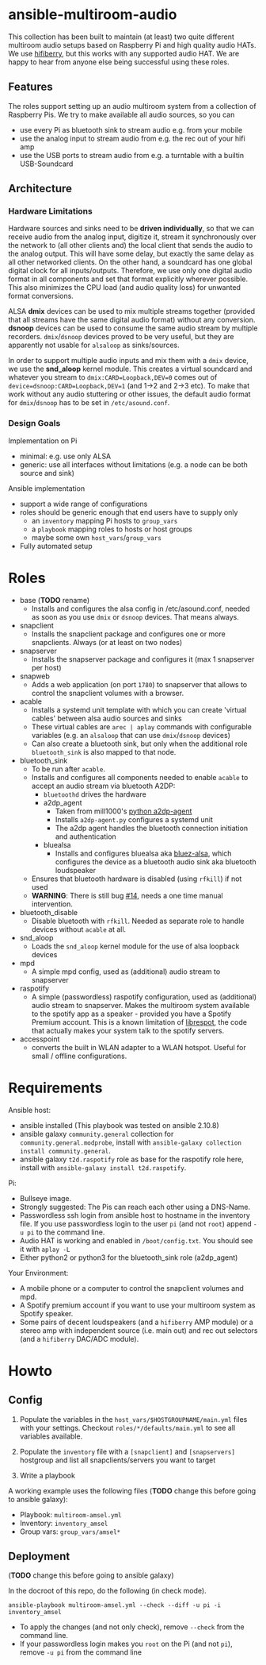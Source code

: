 # ansible-multiroom-audio
This collection has been built to maintain (at least) two quite different multiroom audio setups based on Raspberry Pi and high quality audio HATs. We use [hifiberry](https://www.hifiberry.com/), but this works with any supported audio HAT. We are happy to hear from anyone else being successful using these roles.

## Features 

The roles support setting up an audio multiroom system from a collection of Raspberry Pis. We try to make available all audio sources, so you can

* use every Pi as bluetooth sink to stream audio e.g. from your mobile
* use the analog input to stream audio from e.g. the rec out of your hifi amp
* use the USB ports to stream audio from e.g. a turntable with a builtin USB-Soundcard

## Architecture

### Hardware Limitations

Hardware sources and sinks need to be **driven individually**, so that we can receive audio from the analog input, digitize it, stream it synchronously 
over the network to (all other clients and) the local client that sends the audio to the analog output. This will have some delay,  but exactly the same delay 
as all other networked clients. On the other hand, a soundcard has one global digital clock for all inputs/outputs. Therefore, we use only one digital audio 
format in all components and set that format explicitly wherever possible. This also minimizes the CPU load (and audio quality loss) for unwanted format 
conversions.

ALSA **dmix** devices can be used to mix multiple streams together (provided that all streams have the same digital audio format) without any conversion. 
**dsnoop** devices can be used to consume the same audio stream by multiple recorders. `dmix`/`dsnoop` devices proved to be very useful, but they are
apparently not usable for `alsaloop` as sinks/sources.

In order to support multiple audio inputs and mix them with a `dmix` device, we use the **snd_aloop** 
kernel module. This creates a virtual soundcard and whatever you stream to `dmix:CARD=Loopback,DEV=0` comes out of `device=dsnoop:CARD=Loopback,DEV=1` 
(and 1->2 and 2->3 etc). To make that work without any audio stuttering or other issues, the default audio format for `dmix`/`dsnoop` has to be set
in `/etc/asound.conf`.

### Design Goals 
Implementation on Pi

* minimal: e.g. use only ALSA 
* generic: use all interfaces without limitations (e.g. a node can be both source and sink)

Ansible implementation

* support a wide range of configurations 
* roles should be generic enough that end users have to supply only
  * an `inventory` mapping Pi hosts to `group_vars`
  * a `playbook` mapping roles to hosts or host groups
  * maybe some own `host_vars`/`group_vars`
* Fully automated setup

# Roles
* base (**TODO** rename) 
  * Installs and configures the alsa config in /etc/asound.conf, needed as soon as you use `dmix` or `dsnoop` devices. That means always.
* snapclient
  * Installs the snapclient package and configures one or more snapclients. Always (or at least on two nodes)
* snapserver
  * Installs the snapserver package and configures it (max 1 snapserver per host)
* snapweb
  * Adds a web application (on port `1780`) to snapserver that allows to control the snapclient volumes with a browser.
* acable
  * Installs a systemd unit template with which you can create 'virtual cables' between alsa audio sources and sinks
  * These virtual cables are `arec | aplay` commands with configurable variables (e.g. an `alsaloop` that can use `dmix`/`dsnoop` devices)
  * Can also create a bluetooth sink, but only when the additional role `bluetooth_sink` is also mapped to that node.
* bluetooth_sink
  * To be run after `acable`.
  * Installs and configures all components needed to enable `acable`  to accept an audio stream via bluetooth A2DP:
    * `bluetoothd` drives the hardware
    * a2dp_agent
      * Taken from mill1000's [python a2dp-agent](https://gist.github.com/mill1000/74c7473ee3b4a5b13f6325e9994ff84c)
      * Installs `a2dp-agent.py` configures a systemd unit
      * The a2dp agent handles the bluetooth connection initiation and authentication
    * bluealsa
      * Installs and configures bluealsa aka [bluez-alsa](https://github.com/Arkq/bluez-alsa), which configures the device as a bluetooth audio sink aka bluetooth loudspeaker
  * Ensures that bluetooth hardware is disabled (using `rfkill`) if not used
  * **WARNING**: There is still bug [#14](https://github.com/Daenou/ansible-multiroom-audio/issues/14), needs a one time manual intervention. 
* bluetooth_disable
  * Disable bluetooth with `rfkill`. Needed as separate role to handle devices without `acable` at all.
* snd_aloop
  * Loads the `snd_aloop` kernel module for the use of alsa loopback devices
* mpd
  * A simple mpd config, used as (additional) audio stream to snapserver
* raspotify
  * A simple (passwordless) raspotify configuration, used as (additional) audio stream to snapserver. Makes the multiroom system available to the spotify app as a speaker - provided you have a Spotify Premium account. This is a known limitation of [librespot](https://github.com/librespot-org/librespot), the code that actually makes your system talk to the spotify servers.
* accesspoint
  * converts the built in WLAN adapter to a WLAN hotspot. Useful for small / offline configurations.

# Requirements
Ansible host:

* ansible installed (This playbook was tested on ansible 2.10.8)
* ansible galaxy `community.general` collection for `community.general.modprobe`, install with `ansible-galaxy collection install community.general`.
* ansible galaxy `t2d.raspotify` role as base for the raspotify role here, install with `ansible-galaxy install t2d.raspotify`.

Pi:

* Bullseye image.
* Strongly suggested: The Pis can reach each other using a DNS-Name.
* Passwordless ssh login from ansible host to hostname in the inventory file. If you use passwordless login to the user `pi` (and not `root`) append `-u pi` to the command line.
* Audio HAT is working and enabled in `/boot/config.txt`. You should see it with `aplay -L`
* Either python2 or python3 for the bluetooth_sink role (a2dp_agent) 

Your Environment:
* A mobile phone or a computer to control the snapclient volumes and mpd.
* A Spotify premium account if you want to use your multiroom system as Spotify speaker.
* Some pairs of decent loudspeakers (and a `hifiberry` AMP module) or a stereo amp with independent source (i.e. main out) and rec out selectors (and a `hifiberry` DAC/ADC module). 

# Howto
## Config
1) Populate the variables in the `host_vars/$HOSTGROUPNAME/main.yml` files with your settings. Checkout `roles/*/defaults/main.yml` to see all variables available.

2) Populate the `inventory` file with a `[snapclient]` and `[snapservers]` hostgroup and list all snapclients/servers you want to target
3) Write a playbook

A working example uses the following files (**TODO** change this before going to ansible galaxy):
* Playbook: `multiroom-amsel.yml`
* Inventory: `inventory_amsel`
* Group vars: `group_vars/amsel*`

## Deployment
(**TODO** change this before going to ansible galaxy)

In the docroot of this repo, do the following (in check mode). 

```
ansible-playbook multiroom-amsel.yml --check --diff -u pi -i inventory_amsel
```

* To apply the changes (and not only check), remove `--check` from the command line. 
* If your passwordless login makes you `root` on the Pi (and not `pi`), remove `-u pi` from the command line
